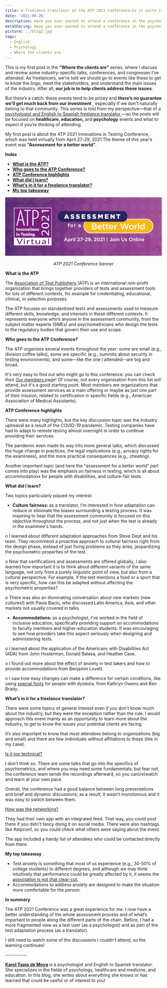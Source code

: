 ```yaml
---
title: A freelance translator at the ATP 2021 Conference—Is it worth it?
date: '2021-06-26'
description: Have you ever wanted to attend a conference in the psychological testing and assessment industry, but didn't dare? Here's what one looks like from the inside. / ¿Alguna vez has querido asistir a una conferencia del sector de las pruebas psicológicas y la evaluación, pero no te has atrevido? Así es una desde dentro.
metaSharing: Have you ever wanted to attend a conference in the psychological testing and assessment industry, but didn't dare? Here's what one looks like from the inside.
picture: ../blog2.jpg
tags:
  - English
  - Psychology
  - Where the clients are
---
```


</p>
<p>
    This is my first post in the <strong>“Where the clients are”</strong>
    series, where I discuss and review some industry-specific talks,
    conferences, and congresses I’ve attended. As freelancers, we're told we
    should go to events like these to get to know the lingo, meet the
stakeholders, and understand the main issues of the industry. After all,    <strong>our job is to help clients address these issues</strong>.
</p>
<p>
    But there’s a catch: these events tend to be pricey and
    <strong>
        there’s no guarantee we’ll get much back from our investment
    </strong>
    , especially if we don't naturally belong to that community. This series is
    told from my perspective—that of a
    <a href="https://psytranslations.com/about/">
        psychologist and English to Spanish freelance translator
    </a>
    —so the posts will be focused on <strong>healthcare, education, </strong>
    and<strong> psychology</strong> events and what to expect if you’re
    thinking of attending.
</p>
<p>
    My first post is about the ATP 2021 Innovations in Testing Conference,
    which was held virtually from April 27-29, 2021.The theme of this year’s
    event was<strong> “Assessment for a better world”</strong>.
</p>
<p><b>Index</b></p>

  <ul>
    <li><b><a href="#anchor-1">What is the ATP?</a></b></li>
    <li><b><a href="#anchor-2">Who goes to the ATP Conference?</a></b></li>
    <li><b><a href="#anchor-3">ATP Conference highlights</a></b></li>
    <li><b><a href="#anchor-4">What did I learn?</a></b></li>
    <li><b><a href="#anchor-5">What’s in it for a freelance translator?</a></b></li>
    <li><b><a href="#anchor-6">My top takeaway</a></b></li>
  </ul>
<p>

<p align="center">
  <img src="../../blog2-1.jpg " alt="ATP 2021 Conference banner">
</p>
<p align="center">
  <i>ATP 2021 Conference banner</i>
</p>


<p  style="scroll-margin-top: 50px" id="anchor-1"><span></p>
    <strong>What is the ATP</strong>
</p>
      The
    <a href="https://www.testpublishers.org/our-mission" target="_blank">
        Association of Test Publishers
    </a>
(ATP) is an international non-profit organization that brings together providers of tests and assessment tools for lots of
    different contexts, for example for credentialing, educational, clinical,
    or selection purposes.
</p>
<p>
    The ATP focuses on standardized tests and assessments used
    to measure different skills, knowledge, and interests in these different
    contexts. It represents everyone who’s anyone in the assessment community,
from the subject matter experts (SMEs) and psychometricians who design the tests to the regulatory bodies that govern their use and scope.
</p>
<p>
<p  style="scroll-margin-top: 50px" id="anchor-2"><span></p>
    <strong>Who goes to the ATP Conference?</strong>
</p>
<p>
    The ATP organizes several events throughout the year: some
    are small (e.g., division coffee talks), some are specific (e.g., summits
    about security in testing environments), and some—like the one I
    attended—are big and broad.
</p>
<p>
    It's very easy to find out who might go to this conference: you can check
    their <a href="https://www.testpublishers.org/our-members">Our members </a>
page! Of course, not every organization from this list will attend, but it's a good starting point. Most members are organizations
    that provide assessment services as a main offering or maybe as just one
    part of their mission, related to certification in specific fields (e.g.,
    American Association of Medical Assistants).
</p>
<p>
<p  style="scroll-margin-top: 50px" id="anchor-3"><span></p>
    <a><strong>ATP Conference highlights</strong></a>
</p>
<p>
There were many highlights, but the key discussion topic was the industry upheaval as a result of the COVID-19 pandemic. Testing companies have had to adapt to remote testing almost overnight in order to continue providing their
    services.
</p>
<p>
    The pandemic even made its way into more general talks, which discussed the
    huge change in practices, the legal implications (e.g., privacy rights for
    the examinees), and the more practical consequences (e.g., cheating).
</p>
<p>
    Another important topic (and here the "assessment for a better world" part
    comes into play) was the emphasis on fairness in testing,
    which is all about accommodations for people with disabilities, and
    culture-fair tests.
</p>
<p>
<p  style="scroll-margin-top: 50px" id="anchor-4"><span></p>
    <a><strong>What did I learn?</strong></a>
</p>
<p>
    Two topics particularly piqued my interest:
</p>
<ul>
    <li>
        <strong>Culture fairness: </strong>
        as a translator, I’m interested in how adaptation can reduce or eliminate the biases surrounding a testing process. It was inspiring to hear that the assessment community is focused on
        this objective throughout the process, and not just
        when the test is already in the examinee's hands.
    </li>
</ul>
<p>
    o I learned about different adaptation approaches from Steve Dept and his
    team. They recommend a proactive approach to cultural
    fairness right from the design phase, instead of just fixing problems as
    they arise, jeopardizing the psychometric properties of the test.
</p>
<p>
o Now that certifications and assessments are offered globally, I
also learned how important it is to think about different variants of the same language, not
    only from a purely linguistic point of view, but also from a cultural
    perspective. For example, if the test mentions a food or a sport
    that is very specific, how can this be adapted without affecting the
    psychometric properties?
</p>
<p>
o There was also an illuminating conversation about new markets (new cultures!) with Paula Baciu, who
    discussed Latin America, Asia, and other markets not usually covered in
    talks.
</p>
<ul>
    <li>
        <strong>Accommodations: </strong>
as a psychologist, I've worked in the field of inclusive education, specifically providing support on
        accommodations to faculty members and higher-education students. It was
        encouraging to see how providers take this aspect seriously when
        designing and administering tests.
    </li>
</ul>
<p>
o I learned about the application of the Americans with Disabilities Act (ADA)
    from John Hosterman, Donald Balasa, and Heather Case.
</p>
<p>
o I found out more about the effect of anxiety in test takers and how to provide
    accommodations from Benjamin Lovett.
</p>
<p>
o I saw how easy changes can make a difference for certain conditions, like using <a href="https://opendyslexic.org/">special fonts</a> for people with dyslexia, from Kathryn Owens and Ben
    Brady.
</p>
<p>
<p  style="scroll-margin-top: 50px" id="anchor-5"><span></p>
    <strong>What’s in it for a freelance translator?</strong>
</p>
<p>
There were some topics of general interest even if you don't know much about the industry, but they
    were the exception rather than the rule. I would approach this event mainly
as an opportunity to learn more about the industry, to get to know the issues your potential clients are facing.
</p>
<p>
    It’s also important to know that most attendees belong to organizations
    (big and small) and there are few individuals without affiliations to these
    (like in my case).
</p>
<p>
    <u>Is it too technical?</u>
</p>
<p>
    I don’t think so. There are some talks that go into the specifics of psychometrics, and
    where you may need some fundamentals; but fear not, the conference team
    sends the recordings afterward, so you can(re)watch and learn at your own
    pace.
</p>
<p>
    Overall, the conference had a good balance between long presentations and
brief and dynamic discussions; as a result, it wasn’t monotonous and it was easy to switch between
    them.
</p>
<p>
    <u>How was the networking?</u>
</p>
<p>
    They had their own app with an integrated feed. That way,
    you could post there if you didn't fancy doing it on social media. There
    were also hashtags like #atpconf, so you could check what others were
    saying about the event.
</p>
<p>
    The app included a handy list of attendees who could be contacted directly
    from there.
</p>
<p>
<p  style="scroll-margin-top: 50px" id="anchor-6"><span></p>
    <strong>My top takeaway</strong>
</p>
<ul type="disc">
    <li>
        Test anxiety is something that most of us experience (e.g., 30-50% of
        college students) to different degrees, and although we may think
        intuitively that performance could be greatly affected by it, it seems
        the
        <a href="https://journals.sagepub.com/doi/abs/10.1177/1044207317710699">
            association is not that clear-cut.
        </a>
    </li>
    <li>
        Accommodations to address anxiety are designed to make the situation
        more comfortable for the person.
    </li>
</ul>
<p>
    <strong>In summary</strong>
    <br/>
</p>
<p>
    The ATP 2021 Conference was a great experience for me. I
now have a better understanding of the whole assessment process and
    of what’s important to people along the different parts of the chain.
    Before, I had a more fragmented view as a test user (as a psychologist) and
    as part of the test adaptation process (as a translator).
</p>
<p>
    I still need to watch some of the discussions I couldn't attend, so the
    learning continues!
</p>
<p>
    -----------
</p>
<p>
    <strong>
        <a href="https://psytranslations.com/contact/">Karol Tapia de Moya</a>
    </strong>
    is a psychologist and English to Spanish translator. She specializes in the
    fields of psychology, healthcare and medicine, and education. In this blog,
she writes about everything she knows
    or has learned that could be useful or of interest to you!
</p>
<div>
    <div>
        <div id="_com_7">
        </div>
    </div>
</div>
<div>
    <div>
        <div id="_com_7">
        </div>
    </div>
</div>